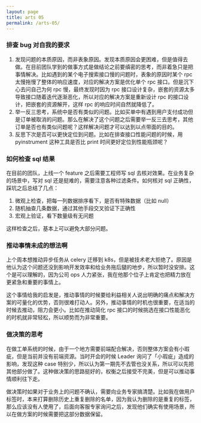 ```yaml
---
layout: page
title: arts 05
permalink: /arts-05/
---
```


### 排查 bug 对自我的要求 

1. 发现问题的本质原因，而非表象原因。发现本质原因会更困难，但是值得去做。在目前团队学到的做事方式是做结论之前要缜密的思考，而非着急只是把事情解决。比如遇到的某个电子搜索接口慢的问题时，表象的原因时某个 rpc 太慢拖慢了整体的响应速度，对应的解决方案是优化单个 rpc 接口。但是沉下心去问自己为何 rpc 慢，最终发现时因为 rpc 接口设计复杂，嵌套的资源太多导致接口随着迭代逐渐恶化，所以对应的解决方案是重新设计 rpc 的接口设计，把嵌套的资源解开，这样 rpc 的响应时间自然就降低了。
2. 举一反三思考，系统中是否有类似的问题。比如买单中有遇到用户支付成功但是订单被取消的问题。那么在解决了这个问题之后需要举一反三去思考，其他订单是否也有类似问题呢？这样解决问题才可以达到以点带面的目的。
3. 反思下次是否可以更快定位到问题。比如在排查接口性能问题的时候，用 pyinstrument 这种工具是否比 print 时间更好定位到性能瓶颈呢？

### 如何检查 sql 结果

在目前的团队，上线一个 feature 之后需要工程师写 sql 去核对效果。在业务复杂的场景中，写对 sql 还是挺难的，需要注意各种过滤条件。如何核对 sql 正确性，踩坑之后总结了几点：

1. 微观上检查，把每一列数据排序看下，是否有特殊数据（比如 null）
2. 随机抽查几条数据，通过其他手段交叉验证下正确性
3. 宏观上验证，看下数量级有无问题

这样检查之后，基本上可以避免大部分问题。

### 推动事情未成的想法啊

上个周本想推动异步任务从 celery 迁移到 k8s，但是被技术老大拒绝了。原因是他认为这个问题还没到影响开发效率和给业务拖后腿的地步，所以暂时没安排。这个是可以理解的，因为公司 ops 人力紧张，我在他那个位子上肯定也把精力放在更紧急和重要的事情上。

这个事情给我的启发是，推动事情的时候要给利益相关人说出明确的痛点和解决方案的可量化的优势，否则很难打动人。另外，推动事情的时机也很重要，在适当的时候去推动，阻力会更小。比如在推动简化 rpc 接口的时候挑选在接口性能恶化的时机就非常轻松，所以顺势而为非常重要。

### 做决策的思考

在做工单系统的时候，由于一个地方需要前端配合解决，否则整体方案会有小瑕疵，但是当前并没有前端资源。当时开会的时候 Leader 询问了「小瑕疵」造成的影响，发现这种 case 特别少，所以认为第一期先不去管也没关系，所以可以先把其他部分做了。这种做决策的思路挺好的，权衡之后接受不完美，但是可以推动事情顺利往下走。

做决策时如果对于业务上的问题不确认，需要向业务专家搞清楚。比如我在做用户标签时，本来打算删除历史上重复删除的名单，因为我认为删除的是重复的标签，那么应该没有人使用了，后面向客服专家询问之后，发现他们确实有使用场景，所以在做方案的时候需要把这部分数据保留。
